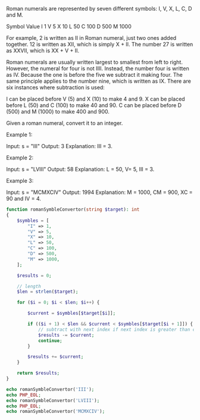 Roman numerals are represented by seven different symbols: I, V, X, L, C, D and M.

Symbol       Value
I             1
V             5
X             10
L             50
C             100
D             500
M             1000

For example, 2 is written as II in Roman numeral, just two ones added together. 12 is written as XII, which is simply X + II. The number 27 is written as XXVII, which is XX + V + II.

Roman numerals are usually written largest to smallest from left to right. However, the numeral for four is not IIII. Instead, the number four is written as IV. Because the one is before the five we subtract it making four. The same principle applies to the number nine, which is written as IX. There are six instances where subtraction is used:

I can be placed before V (5) and X (10) to make 4 and 9.
X can be placed before L (50) and C (100) to make 40 and 90.
C can be placed before D (500) and M (1000) to make 400 and 900.

Given a roman numeral, convert it to an integer.

Example 1:

Input: s = "III"
Output: 3
Explanation: III = 3.


Example 2:

Input: s = "LVIII"
Output: 58
Explanation: L = 50, V= 5, III = 3.


Example 3:

Input: s = "MCMXCIV"
Output: 1994
Explanation: M = 1000, CM = 900, XC = 90 and IV = 4.


```php
function romanSymbleConvertor(string $target): int
{
    $symbles = [
        "I" => 1,
        "V" => 5,
        "X" => 10,
        "L" => 50,
        "C" => 100,
        "D" => 500,
        "M" => 1000,
    ];

    $results = 0;

    // length
    $len = strlen($target);

    for ($i = 0; $i < $len; $i++) {

        $current = $symbles[$target[$i]];

        if (($i + 1) < $len && $current < $symbles[$target[$i + 1]]) {
            // subtract with next index if next index is greater than current index
            $results -= $current;
            continue;
        }

        $results += $current;
    }

    return $results;
}

echo romanSymbleConvertor('III');
echo PHP_EOL;
echo romanSymbleConvertor('LVIII');
echo PHP_EOL;
echo romanSymbleConvertor('MCMXCIV');
```
